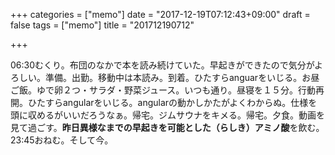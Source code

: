 +++
categories = ["memo"]
date = "2017-12-19T07:12:43+09:00"
draft = false
tags = ["memo"]
title = "201712190712"

+++

06:30むくり。布団のなかで本を読み続けていた。早起きができたので気分がよろしい。準備。出勤。移動中は本読み。到着。ひたすらanguarをいじる。お昼ご飯。ゆで卵２つ・サラダ・野菜ジュース。いつも通り。昼寝を１５分。行動再開。ひたすらangularをいじる。angularの動かしかたがよくわからぬ。仕様を頭に収めるがいいだろうなぁ。帰宅。ジムサウナをキメる。帰宅。夕食。動画を見て過ごす。**昨日異様なまでの早起きを可能とした（らしき）アミノ酸**を飲む。23:45おねむ。そして今。
